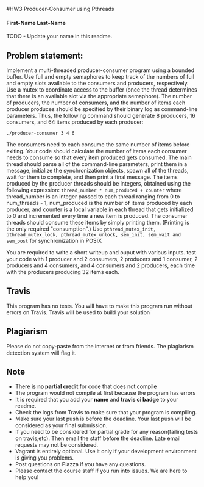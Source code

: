 #HW3 Producer-Consumer using Pthreads
#### First-Name Last-Name
TODO - Update your name in this readme.

## Problem statement:

Implement a multi-threaded producer-consumer program using a bounded buffer. Use full and empty semaphores to keep track of the numbers of full and empty slots available to the consumers and producers, respectively. Use a mutex to coordinate access to the buffer (once the thread determines that there is an available slot via the appropriate semaphore). The number of producers, the number of consumers, and the number of items each producer produces should be specified by their binary log as command-line parameters. Thus, the following command should generate 8 producers, 16 consumers, and 64 items produced by each producer:

```
./producer-consumer 3 4 6
```
The consumers need to each consume the same number of items before exiting. Your code should calculate the number of items each consumer needs to consume so that every item produced gets consumed. The main thread should parse all of the command-line parameters, print them in a message, initialize the synchronization objects, spawn all of the threads, wait for them to complete, and then print a final message. The items produced by the producer threads should be integers, obtained using the following expression:
`thread_number * num_produced + counter`
where thread_number is an integer passed to each thread ranging from 0 to num_threads - 1, num_produced is the number of items produced by each producer, and counter is a local variable in each thread that gets initialized to 0 and incremented every time a new item is produced. The consumer threads should consume these items by simply printing them. (Printing is the only required "consumption".)
Use `pthread_mutex_init, pthread_mutex_lock, pthread_mutex_unlock, sem_init, sem_wait and sem_post` for synchronization in POSIX

You are required to write a short writeup and ouput with various inputs. test your code with 1 producer and 2 consumers, 2 producers and 1 consumer, 2 producers and 4 consumers, and 4 consumers and 2 producers, each time with the producers producing 32 items each.


## Travis
This program has no tests. You will have to make this program run without errors on Travis. Travis will be used to build your solution

## Plagiarism
Please do not copy-paste from the internet or from friends. The plagiarism detection system will flag it.

## Note
* There is **no partial credit** for code that does not compile
* The program would not compile at first because the program has errors
* It is required that you add your **name** and **travis ci badge** to your readme.
* Check the logs from Travis to make sure that your program is compiling.
* Make sure your last push is before the deadline. Your last push will be considered as your final submission.
* If you need to be considered for partial grade for any reason(failing tests on travis,etc). Then email the staff before the deadline. Late email requests may not be considered.
* Vagrant is entirely optional. Use it only if your development environment is giving you problems.
* Post questions on Piazza if you have any questions.
* Please contact the course staff if you run into issues. We are here to help you!
